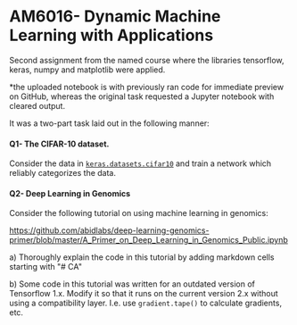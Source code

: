 # AM6016- Dynamic Machine Learning with Applications
Second assignment from the named course where the libraries tensorflow, keras, numpy and matplotlib were applied.

*the uploaded notebook is with previously ran code for immediate preview on GitHub, whereas the original task requested a Jupyter notebook with cleared output.

It was a two-part task laid out in the following manner:

#### Q1- The CIFAR-10 dataset.

Consider the data in  [`keras.datasets.cifar10`](https://www.tensorflow.org/datasets/catalog/cifar10) and train a network which reliably categorizes the data. 


#### Q2- Deep Learning in Genomics

Consider the following tutorial on using machine learning in genomics:

https://github.com/abidlabs/deep-learning-genomics-primer/blob/master/A_Primer_on_Deep_Learning_in_Genomics_Public.ipynb

a) Thoroughly explain the code in this tutorial by adding markdown cells starting with "# CA"

b) Some code in this tutorial was written for an outdated version of Tensorflow 1.x.  Modify it so that it runs on the current version 2.x without using a compatibility layer. I.e. use `gradient.tape()` to calculate gradients, etc.
